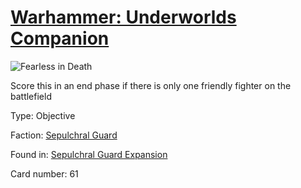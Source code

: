 # [Warhammer: Underworlds Companion](https://guidokessels.github.io/wh-underworlds)

  

![Fearless in Death](https://warhammerunderworlds.com/wp-content/uploads/sites/6/2017/12/061_ENG-Fearless-in-Death.png)

Score this in an end phase if there is only one friendly fighter on the battlefield

Type: Objective

Faction: [Sepulchral Guard](https://guidokessels.github.io/wh-underworlds/factions/sepulchral-guard)

Found in: [Sepulchral Guard Expansion](https://guidokessels.github.io/wh-underworlds/locations/sepulchral-guard-expansion)

Card number: 61
